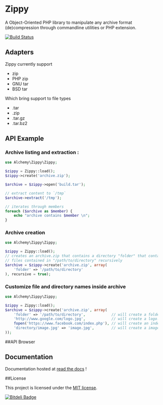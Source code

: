# Zippy

A Object-Oriented PHP library to manipulate any archive format (de)compression
through commandline utilities or PHP extension.

[![Build Status](https://secure.travis-ci.org/alchemy-fr/Zippy.png?branch=master)](http://travis-ci.org/alchemy-fr/Zippy)

## Adapters

Zippy currently support

 - zip
 - PHP zip
 - GNU tar
 - BSD tar

Which bring support to file types

 - .tar
 - .zip
 - .tar.gz
 - .tar.bz2

## API Example

### Archive listing and extraction :

```php
use Alchemy\Zippy\Zippy;

$zippy = Zippy::load();
$zippy->create('archive.zip');

$archive = $zippy->open('build.tar');

// extract content to `/tmp`
$archive->extract('/tmp');

// iterates through members
foreach ($archive as $member) {
    echo "archive contains $member \n";
}
```

### Archive creation

```php
use Alchemy\Zippy\Zippy;

$zippy = Zippy::load();
// creates an archive.zip that contains a directory "folder" that contains
// files contained in "/path/to/directory" recursively
$archive = $zippy->create('archive.zip', array(
    'folder' => '/path/to/directory'
), recursive = true);
```

### Customize file and directory names inside archive

```php
use Alchemy\Zippy\Zippy;

$zippy = Zippy::load();
$archive = $zippy->create('archive.zip', array(
    'folder' => '/path/to/directory',            // will create a folder at root
    'http://www.google.com/logo.jpg',            // will create a logo.jpg file at root
    fopen('https://www.facebook.com/index.php'), // will create an index.php at root
    'directory/image.jpg' => 'image.jpg',        // will create a image.jpg in 'directory' folder
));
```

##API Browser

## Documentation

Documentation hosted at [read the docs](https://zippy.readthedocs.org/) !

##License

This project is licensed under the [MIT license](http://opensource.org/licenses/MIT).


[![Bitdeli Badge](https://d2weczhvl823v0.cloudfront.net/romainneutron/zippy/trend.png)](https://bitdeli.com/free "Bitdeli Badge")

